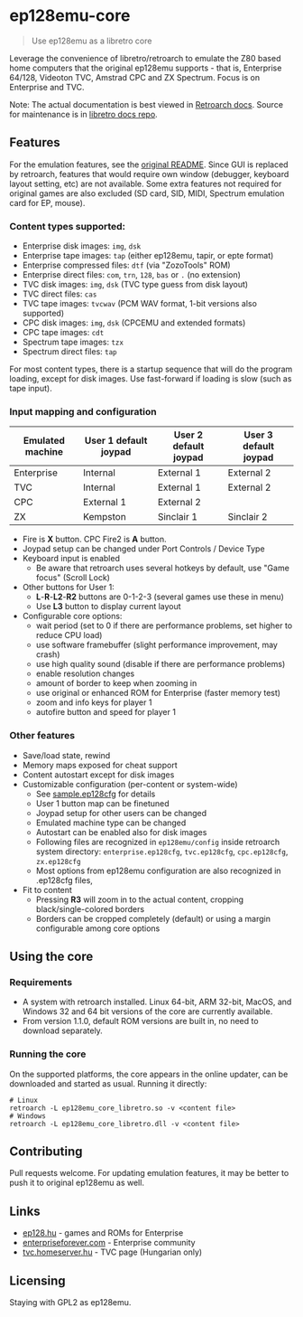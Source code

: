 # ep128emu-core
> Use ep128emu as a libretro core

Leverage the convenience of libretro/retroarch to emulate the Z80 based home 
computers that the original ep128emu supports - that is, Enterprise 64/128, 
Videoton TVC, Amstrad CPC and ZX Spectrum. Focus is on Enterprise and TVC.

Note: The actual documentation is best viewed in [Retroarch docs](https://docs.libretro.com/library/ep128emu/). Source for maintenance is in [libretro docs repo](https://github.com/libretro/docs/blob/master/docs/library/ep128emu.md).
## Features

For the emulation features, see the [original README](README). Since GUI is replaced by retroarch, features that would require own window (debugger, keyboard layout setting, etc) are not available. Some extra features not required for original games are also excluded (SD card, SID, MIDI, Spectrum emulation card for EP, mouse).

### Content types supported:
* Enterprise disk images: `img`, `dsk`
* Enterprise tape images: `tap` (either ep128emu, tapir, or epte format)
* Enterprise compressed files: `dtf` (via "ZozoTools" ROM)
* Enterprise direct files: `com`, `trn`, `128`, `bas` or `.` (no extension)
* TVC disk images: `img`, `dsk` (TVC type guess from disk layout)
* TVC direct files: `cas`
* TVC tape images: `tvcwav` (PCM WAV format, 1-bit versions also supported)
* CPC disk images: `img`, `dsk` (CPCEMU and extended formats)
* CPC tape images: `cdt`
* Spectrum tape images: `tzx`
* Spectrum direct files: `tap`

For most content types, there is a startup sequence that will do the program loading, except for disk images. Use fast-forward if loading is slow (such as tape input).


### Input mapping and configuration
| Emulated machine | User 1 default joypad | User 2 default joypad | User 3 default joypad |
| ---------------- | ------ | ------ | ------ |
| Enterprise | Internal | External 1 | External 2 |
| TVC | Internal | External 1 |  External 2 |
| CPC | External 1 | External 2 | |
| ZX | Kempston | Sinclair 1 | Sinclair 2 |

* Fire is **X** button. CPC Fire2 is **A** button.
* Joypad setup can be changed under Port Controls / Device Type
* Keyboard input is enabled
  * Be aware that retroarch uses several hotkeys by default, use "Game focus" (Scroll Lock)
* Other buttons for User 1:
  * **L**-**R**-**L2**-**R2** buttons are 0-1-2-3 (several games use these in menu)
  * Use **L3** button to display current layout
* Configurable core options:
  * wait period (set to 0 if there are performance problems, set higher to reduce CPU load)
  * use software framebuffer (slight performance improvement, may crash)
  * use high quality sound (disable if there are performance problems)
  * enable resolution changes
  * amount of border to keep when zooming in
  * use original or enhanced ROM for Enterprise (faster memory test)
  * zoom and info keys for player 1
  * autofire button and speed for player 1

### Other features
* Save/load state, rewind
* Memory maps exposed for cheat support
* Content autostart except for disk images
* Customizable configuration (per-content or system-wide)
  * See [sample.ep128cfg](core/sample.ep128cfg) for details
  * User 1 button map can be finetuned
  * Joypad setup for other users can be changed
  * Emulated machine type can be changed
  * Autostart can be enabled also for disk images
  * Following files are recognized in `ep128emu/config` inside retroarch system directory: `enterprise.ep128cfg`, `tvc.ep128cfg`, `cpc.ep128cfg`, `zx.ep128cfg`
  * Most options from ep128emu configuration are also recognized in .ep128cfg files,
* Fit to content
  * Pressing **R3** will zoom in to the actual content, cropping black/single-colored borders
  * Borders can be cropped completely (default) or using a margin configurable among core options

## Using the core

### Requirements

* A system with retroarch installed. Linux 64-bit, ARM 32-bit, MacOS, and Windows 32 and 64 bit versions of the core are currently available.
* From version 1.1.0, default ROM versions are built in, no need to download separately.

### Running the core
On the supported platforms, the core appears in the online updater, can be downloaded and started as usual. Running it directly:
```shell
# Linux
retroarch -L ep128emu_core_libretro.so -v <content file>
# Windows
retroarch -L ep128emu_core_libretro.dll -v <content file>
```

## Contributing

Pull requests welcome. For updating emulation features, it may be better to push it to original ep128emu as well.

## Links

* [ep128.hu](http://www.ep128.hu/) - games and ROMs for Enterprise
* [enterpriseforever.com](https://enterpriseforever.com/) - Enterprise community
* [tvc.homeserver.hu](http://tvc.homeserver.hu/) - TVC page (Hungarian only)

## Licensing

Staying with GPL2 as ep128emu.
